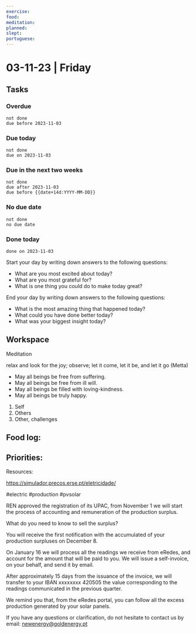 ```yaml
---
exercise: 
food: 
meditation: 
planned: 
slept: 
portuguese:
---
```


# 03-11-23 | Friday

## Tasks
### Overdue
```tasks
not done
due before 2023-11-03
```

### Due today
```tasks
not done
due on 2023-11-03
```

### Due in the next two weeks
```tasks
not done
due after 2023-11-03
due before {{date+14d:YYYY-MM-DD}}
```

### No due date
```tasks
not done
no due date
```

### Done today
```tasks
done on 2023-11-03
```


Start your day by writing down answers to the following questions:

- What are you most excited about today? 
- What are you most grateful for? 
- What is one thing you could do to make today great?  

End your day by writing down answers to the following questions: 

- What is the most amazing thing that happened today? 
- What could you have done better today? 
- What was your biggest insight today?

## Workspace

Meditation 

relax and look for the joy; observe; let it come, let it be, and let it go
(Metta)
-   May all beings be free from suffering.
-   May all beings be free from ill will.
-   May all beings be filled with loving-kindness.
-   May all beings be truly happy.

1. Self
2. Others
3. Other, challenges

Food log:
- 

Priorities:
- 

Resources:

https://simulador.precos.erse.pt/eletricidade/

#electric #production #pvsolar 

REN approved the registration of its UPAC, from November 1 we will start the process of accounting and remuneration of the production surplus.

What do you need to know to sell the surplus?

You will receive the first notification with the accumulated of your production surpluses on December 8.

On January 16 we will process all the readings we receive from eRedes, and account for the amount that will be paid to you. We will issue a self-invoice, on your behalf, and send it by email.

After approximately 15 days from the issuance of the invoice, we will transfer to your IBAN xxxxxxxx 420505 the value corresponding to the readings communicated in the previous quarter.

We remind you that, from the eRedes portal, you can follow all the excess production generated by your solar panels.

If you have any questions or clarification, do not hesitate to contact us by email: newenergy@goldenergy.pt


